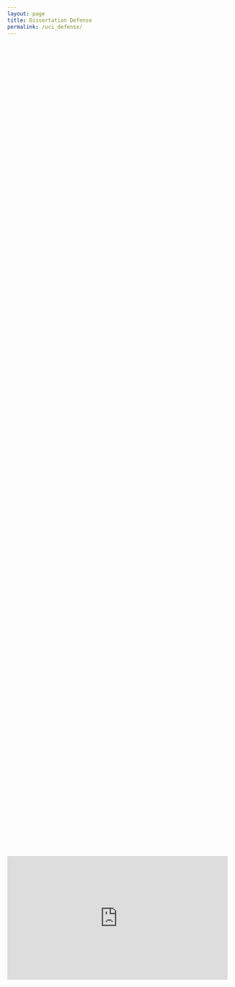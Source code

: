 ```yaml
---
layout: page
title: Dissertation Defense
permalink: /uci_defense/
---
```



<head>
    <meta charset="UTF-8">
    <meta name="viewport" content="width=device-width, initial-scale=1.0">
    <style>
        .video-container {
            display: flex;
            justify-content: center;
            align-items: center;
            height: 100vh; /* Adjust based on your needs */
        }
        .responsive-iframe {
            position: relative;
            padding-bottom: 56.25%; /* 16:9 aspect ratio */
            height: 0;
            width: 100%;
            max-width: 560px; /* Adjust based on your needs */
            overflow: hidden;
        }
        .responsive-iframe iframe {
            position: absolute;
            top: 0;
            left: 0;
            width: 100%;
            height: 100%;
        }
    </style>
</head>
<body>
    <div class="video-container">
        <div class="responsive-iframe">
            <iframe width="560" height="315" src="https://www.youtube.com/embed/e6SlPo5vv38?si=OdVNRqRjVpHDiO2S" title="YouTube video player" frameborder="0" allow="accelerometer; autoplay; clipboard-write; encrypted-media; gyroscope; picture-in-picture; web-share" referrerpolicy="strict-origin-when-cross-origin" allowfullscreen></iframe>
        </div>
    </div>
</body>

